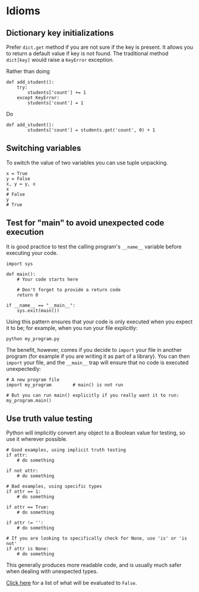 # Idioms



## Dictionary key initializations


Prefer `dict.get` method if you are not sure if the key is present. It allows you to return a default value if key is not found. The traditional method `dict[key]` would raise a `KeyError` exception.

Rather than doing

```
def add_student():
    try:
        students['count'] += 1
    except KeyError:
        students['count'] = 1

```

Do

```
def add_student():
        students['count'] = students.get('count', 0) + 1

```



## Switching variables


To switch the value of two variables you can use tuple unpacking.

```
x = True 
y = False 
x, y = y, x 
x
# False 
y
# True

```



## Test for "__main__" to avoid unexpected code execution


It is good practice to test the calling program's `__name__` variable before executing your code.

```
import sys

def main():
    # Your code starts here

    # Don't forget to provide a return code
    return 0

if __name__ == "__main__":
    sys.exit(main())

```

Using this pattern ensures that your code is only executed when you expect it to be; for example, when you run your file explicitly:

```
python my_program.py

```

The benefit, however, comes if you decide to `import` your file in another program (for example if you are writing it as part of a library). You can then `import` your file, and the `__main__` trap will ensure that no code is executed unexpectedly:

```
# A new program file
import my_program        # main() is not run

# But you can run main() explicitly if you really want it to run:
my_program.main()

```



## Use truth value testing


Python will implicitly convert any object to a Boolean value for testing, so use it wherever possible.

```
# Good examples, using implicit truth testing
if attr:
    # do something

if not attr:
    # do something

# Bad examples, using specific types
if attr == 1:
    # do something

if attr == True:
    # do something

if attr != '':
    # do something

# If you are looking to specifically check for None, use 'is' or 'is not'
if attr is None:
    # do something

```

This generally produces more readable code, and is usually much safer when dealing with unexpected types.

[Click here](http://web.archive.org/web/20170816200958/https://docs.python.org/3/library/stdtypes.html#truth-value-testing) for a list of what will be evaluated to `False`.

